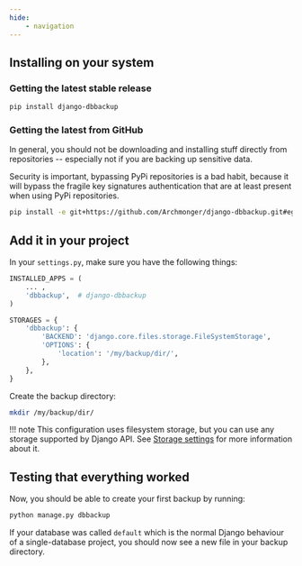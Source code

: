 ```yaml
---
hide:
    - navigation
---
```


## Installing on your system

### Getting the latest stable release

```bash
pip install django-dbbackup
```

### Getting the latest from GitHub

In general, you should not be downloading and installing stuff
directly from repositories -- especially not if you are backing
up sensitive data.

Security is important, bypassing PyPi repositories is a bad habit,
because it will bypass the fragile key signatures authentication
that are at least present when using PyPi repositories.

```bash
pip install -e git+https://github.com/Archmonger/django-dbbackup.git#egg=django-dbbackup
```

## Add it in your project

In your `settings.py`, make sure you have the following things:

```python
INSTALLED_APPS = (
    ... ,
    'dbbackup',  # django-dbbackup
)

STORAGES = {
    'dbbackup': {
        'BACKEND': 'django.core.files.storage.FileSystemStorage',
        'OPTIONS': {
            'location': '/my/backup/dir/',
        },
    },
}
```

Create the backup directory:

```bash
mkdir /my/backup/dir/
```

!!! note
    This configuration uses filesystem storage, but you can use any storage
    supported by Django API. See [Storage settings](storage.md) for more information about it.

## Testing that everything worked

Now, you should be able to create your first backup by running:

```bash
python manage.py dbbackup
```

If your database was called `default` which is the normal Django behaviour
of a single-database project, you should now see a new file in your backup
directory.
